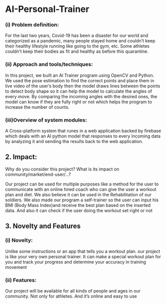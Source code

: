 # AI-Personal-Trainer

### (i) Problem definition:

For the last two years, Covid-19 has been a disaster for our world and categorized
as a pandemic, many people stayed home and couldn’t keep their healthy lifestyle
running like going to the gym, etc. Some athletes couldn’t keep their bodies as fit and
healthy as before this quarantine.

### (ii) Approach and tools/techniques:

In this project, we built an Al Trainer program using OpenCV and Python. We used
the pose estimation to find the correct points and place them in live video of the user’s
body then the model draws lines between the points to detect body shape so it can
help the model to calculate the angles of every move. By comparing the incoming
angles with the desired ones, the model can know if they are fully right or not which
helps the program to increase the number of counts.

### (iii)Overview of system modules:

A Cross-platform system that runes in a web application backed by firebase
which deals with an AI python model that responses to every incoming data by
analyzing it and sending the results back to the web application.

## 2. Impact:

Why do you consider this project? What is its impact on community/market/end-user/…?

Our project can be used for multiple purposes like a method for the user to communicate with an online hired
coach who can give the user a workout plan and diet. We also believe it can be used in the Rehabilitation of our
soldiers.
We also made our program a self-trainer so the user can input his BMI (Body Mass Index)and receive the
best plan based on the inserted data. And also it can check if the user doing the workout set right or not

## 3. Novelty and Features

### (i) Novelty:

Unlike some instructions or an app that tells you a workout plan. our project is like your very own personal
trainer. It can make a special workout plan for you and track your progress and determine your accuracy in
training movement

### (ii) Features:

Our project will be available for all kinds of people and ages in our community. Not only for athletes. And it’s
online and easy to use
